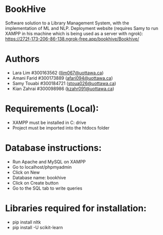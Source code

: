 # BookHive
Software solution to a Library Management System, with the implementation of ML and NLP.
Deployment website (requires Samy to run XAMPP in his machine which is being used as a server with ngrok): https://272f-173-206-86-138.ngrok-free.app/bookhive/Bookhive/

# Authors
- Lara Lim #300163562 (llim067@uottawa.ca)
- Amani Farid #300173889 (afari094@uottawa.ca)
- Samy Touabi #300184721 (stoua026@uottawa.ca)
- Kian Zahrai #300098986 (kzahr091@uottawa.ca)

# Requirements (Local):
- XAMPP must be installed in C: drive
- Project must be imported into the htdocs folder

# Database instructions:
- Run Apache and MySQL on XAMPP
- Go to localhost/phpmyadmin
- Click on New
- Database name: bookhive
- Click on Create button
- Go to the SQL tab to write queries

# Libraries  required for installation:
- pip install nltk
- pip install -U scikit-learn
